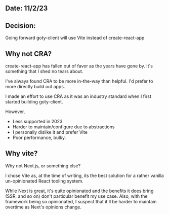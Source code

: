 ## Date: 11/2/23

## Decision: 

Going forward goty-client will use Vite instead of create-react-app

## Why not CRA? 
create-react-app has fallen out of favor as the years have gone by. It's something that I shed no tears about. 

I've always found CRA to be more in-the-way than helpful. I'd prefer to more directly build out apps. 

I made an effort to use CRA as it was an industry standard when I first started building goty-client.

However,

* Less supported in 2023
* Harder to maintain/configure due to abstractions
* I personally dislike it and prefer Vite
* Poor performance, bulky.

## Why vite? 
Why not Next.js, or something else?

I chose Vite as, at the time of writing, its the best solution for a rather vanilla un-opinionated React tooling system. 

While Next is great, it's quite opinionated and the benefits it does bring (SSR, and so on) don't particular benefit my use case. Also, with the framework being so opinionated, I suspect that it'll be harder to maintain overtime as Next's opinions change.